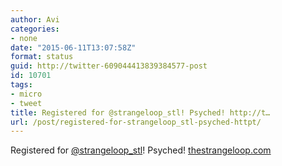 ```yaml
---
author: Avi
categories:
- none
date: "2015-06-11T13:07:58Z"
format: status
guid: http://twitter-609044413839384577-post
id: 10701
tags:
- micro
- tweet
title: Registered for @strangeloop_stl! Psyched! http://t…
url: /post/registered-for-strangeloop_stl-psyched-httpt/
---
```

Registered for [@strangeloop_stl](http://twitter.com/strangeloop_stl)! Psyched! [thestrangeloop.com](http://thestrangeloop.com)
